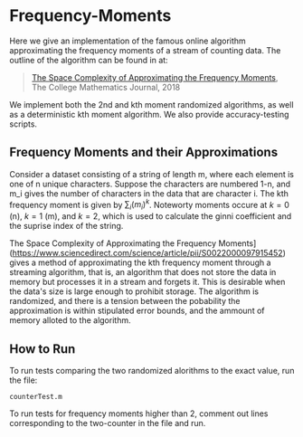 # Frequency-Moments
Here we give an implementation of the famous online algorithm approximating the frequency moments of a stream of counting data. The outline of the algorithm can be found in at: 

> [The Space Complexity of Approximating the Frequency Moments](https://www.sciencedirect.com/science/article/pii/S0022000097915452), The College Mathematics Journal, 2018

We implement both the 2nd and kth moment randomized algorithms, as well as a deterministic kth moment algorithm. We also provide accuracy-testing scripts.

## Frequency Moments and their Approximations
Consider a dataset consisting of a string of length m, where each element is one of n unique characters. Suppose the characters are numbered 1-n, and m_i gives the number of characters in the data that are character i. The kth frequency moment is given by $\sum_i (m_i)^k$. Noteworty moments occure at $k=0$ (n), $k=1$ (m), and $k=2$, which is used to calculate the ginni coefficient and the suprise index of the string.

The Space Complexity of Approximating the Frequency Moments](https://www.sciencedirect.com/science/article/pii/S0022000097915452) gives a method of approximating the kth frequency moment through a streaming algorithm, that is, an algorithm that does not store the data in memory but processes it in a stream and forgets it. This is desirable when the data's size is large enough to prohibit storage. The algorithm is randomized, and there is a tension between the pobability the approximation is within stipulated error bounds, and the ammount of memory alloted to the algorithm.

## How to Run
To run tests comparing the two randomized alorithms to the exact value, run the file:
```
counterTest.m
```
To run tests for frequency moments higher than 2, comment out lines corresponding to the two-counter in the file and run.
